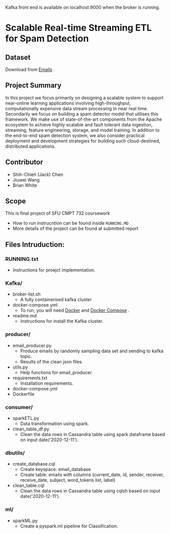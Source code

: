 Kafka front end is available on localhost:9000 when the broker is running.
# Scalable Real-time Streaming ETL for Spam Detection
<!-- 
##
Link to video presentation
https://drive.google.com/file/d/1jc8D81MLTnuS2ypo7wInhKrRuUOAM3pu/view?usp=sharing -->

## Dataset

Download from [Emails](https://spamassassin.apache.org/old/publiccorpus/) .

## Project Summary

In this project we focus primarily on designing a scalable system to support near-online learning applications involving high-throughput, computationally expensive data stream processing in near real time.  Secondarily we focus on building a spam detector model that utilises this framework. We make use of state-of-the-art components from the Apache ecosystem to achieve highly scalable and fault tolerant data ingestion, streaming, feature engineering, storage, and model training. In addition to the end-to-end spam detection system, we also consider practical deployment and development strategies for building such cloud-destined, distributed applications.

## Contributor

- Shih-Chieh (Jack) Chen
- Jiuwei Wang
- Brian White

## Scope

This is final project of SFU CMPT 732 coursework 

* How to run instrucntion can be found inside `RUNNING.MD`
* More details of the project can be found at submitted report
<!-- * There is a video demo can be found at [YouTube](https://www.youtube.com/playlist?list=PLvlqrqDivHNKc27I12Z11kXzHvzewyrTu) -->

## Files Intruduction:

### RUNNING.txt

 - Instructions for proejct implementation.

### Kafka/

 - broker-list.sh
    - A fully containerised kafka cluster 
 - docker-compose.yml
    - To run, you will need [Docker](https://docs.docker.com/install/) and [Docker Compose](https://docs.docker.com/compose/) .
 - readme.md 
    - Instructions for install the Kafka cluster.

### producer/

- email_producer.py
	- Produce emails by randomly sampling data set and sending to kafka topic.
	- Results of the clean json files.
- utils.py
	- Help functions for email_producer.
- requirements.txt
    - Installation requirements.
- docker-compose.yml
- Dockerfile

### consumer/

- sparkETL.py
	- Data transformation using spark. 
- clean_table_df.py
	- Clean the data rows in Cassandra table using spark dataframe based on input date('2020-12-11').

### dbutils/

- create_database.cql
	- Create keyspace: email_database
    - Create table: emails with columns (current_date, id, sender, receiver, receive_date, subject, word_tokens list, label)   
- clean_table.cql
	- Clean the data rows in Cassandra table using cqlsh based on input date('2020-12-11').

### ml/

- sparkML.py
    - Create a pyspark.ml pipeline for Classification.


